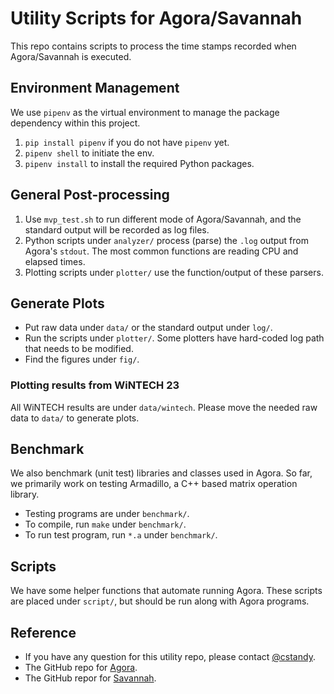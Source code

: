 # Utility Scripts for Agora/Savannah

This repo contains scripts to process the time stamps recorded when Agora/Savannah is executed.

## Environment Management

We use `pipenv` as the virtual environment to manage the package dependency within this project.

1. `pip install pipenv` if you do not have `pipenv` yet.
2. `pipenv shell` to initiate the env.
3. `pipenv install` to install the required Python packages.

## General Post-processing

1. Use `mvp_test.sh` to run different mode of Agora/Savannah, and the standard output will be recorded as log files.
2. Python scripts under `analyzer/` process (parse) the `.log` output from Agora's `stdout`. The most common functions are reading CPU and elapsed times.
3. Plotting scripts under `plotter/` use the function/output of these parsers.

## Generate Plots

* Put raw data under `data/` or the standard output under `log/`.
* Run the scripts under `plotter/`. Some plotters have hard-coded log path that needs to be modified.
* Find the figures under `fig/`.

### Plotting results from WiNTECH 23

All WiNTECH results are under `data/wintech`.
Please move the needed raw data to `data/` to generate plots.

## Benchmark

We also benchmark (unit test) libraries and classes used in Agora.
So far, we primarily work on testing Armadillo, a C++ based matrix operation library.

* Testing programs are under `benchmark/`.
* To compile, run `make` under `benchmark/`.
* To run test program, run `*.a` under `benchmark/`.

## Scripts

We have some helper functions that automate running Agora.
These scripts are placed under `script/`, but should be run along with Agora programs.

## Reference

* If you have any question for this utility repo, please contact [@cstandy](https://github.com/cstandy).
* The GitHub repo for [Agora](https://github.com/Agora-wireless/Agora/).
* The GitHub repor for [Savannah](https://github.com/functions-lab/Savannah).
